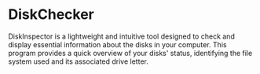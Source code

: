 # DiskChecker
DiskInspector is a lightweight and intuitive tool designed to check and display essential information about the disks in your computer. This program provides a quick overview of your disks' status, identifying the file system used and its associated drive letter.
